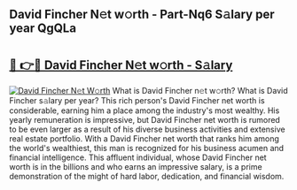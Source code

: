 ## David Fincher N𝚎t w𝚘rth - Part-Nq6 S𝚊lary per year QgQLa

# <h2><a href="http://gc2fq12.nevu.top/?p=David+Fincher">🔗 👉🔴 David Fincher N𝚎t w𝚘rth - S𝚊lary</a></h2>

[![David Fincher N𝚎t W𝚘rth](https://i.imgur.com/Oavwk0R.jpeg)](http://gc2fq12.nevu.top/?p=David+Fincher)
What is David Fincher n𝚎t w𝚘rth? What is David Fincher s𝚊lary per year?
This rich person's David Fincher net worth is considerable, earning him a place among the industry's most wealthy. His yearly remuneration is impressive, but David Fincher net worth is rumored to be even larger as a result of his diverse business activities and extensive real estate portfolio. With a David Fincher net worth that ranks him among the world's wealthiest, this man is recognized for his business acumen and financial intelligence. This affluent individual, whose David Fincher net worth is in the billions and who earns an impressive salary, is a prime demonstration of the might of hard labor, dedication, and financial wisdom.
